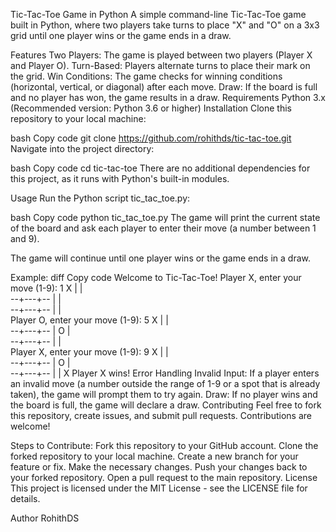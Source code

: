 Tic-Tac-Toe Game in Python
A simple command-line Tic-Tac-Toe game built in Python, where two players take turns to place "X" and "O" on a 3x3 grid until one player wins or the game ends in a draw.

Features
Two Players: The game is played between two players (Player X and Player O).
Turn-Based: Players alternate turns to place their mark on the grid.
Win Conditions: The game checks for winning conditions (horizontal, vertical, or diagonal) after each move.
Draw: If the board is full and no player has won, the game results in a draw.
Requirements
Python 3.x (Recommended version: Python 3.6 or higher)
Installation
Clone this repository to your local machine:

bash
Copy code
git clone https://github.com/rohithds/tic-tac-toe.git
Navigate into the project directory:

bash
Copy code
cd tic-tac-toe
There are no additional dependencies for this project, as it runs with Python's built-in modules.

Usage
Run the Python script tic_tac_toe.py:

bash
Copy code
python tic_tac_toe.py
The game will print the current state of the board and ask each player to enter their move (a number between 1 and 9).

The game will continue until one player wins or the game ends in a draw.

Example:
diff
Copy code
Welcome to Tic-Tac-Toe!
Player X, enter your move (1-9): 1
X |   |  
--+---+--
  |   |  
--+---+--
  |   |  
Player O, enter your move (1-9): 5
X |   |  
--+---+--
  | O |  
--+---+--
  |   |  
Player X, enter your move (1-9): 9
X |   |  
--+---+--
  | O |  
--+---+--
  |   | X
Player X wins!
Error Handling
Invalid Input: If a player enters an invalid move (a number outside the range of 1-9 or a spot that is already taken), the game will prompt them to try again.
Draw: If no player wins and the board is full, the game will declare a draw.
Contributing
Feel free to fork this repository, create issues, and submit pull requests. Contributions are welcome!

Steps to Contribute:
Fork this repository to your GitHub account.
Clone the forked repository to your local machine.
Create a new branch for your feature or fix.
Make the necessary changes.
Push your changes back to your forked repository.
Open a pull request to the main repository.
License
This project is licensed under the MIT License - see the LICENSE file for details.

Author
RohithDS

